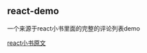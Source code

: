 ## react-demo

一个来源于react小书里面的完整的评论列表demo

[react小书原文](http://huziketang.mangojuice.top/books/react/lesson1)